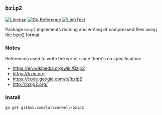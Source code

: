 `bzip2`
---

[![License](https://img.shields.io/github/license/larzconwell/bzip2)](/LICENSE)
[![Go Reference](https://pkg.go.dev/badge/github.com/larzconwell/bzip2.svg)](https://pkg.go.dev/github.com/larzconwell/bzip2)
[![Lint/Test](https://github.com/larzconwell/bzip2/workflows/lint-test/badge.svg)](https://github.com/larzconwell/bzip2/actions)

Package `bzip2` implements reading and writing of compressed files using the bzip2 format.

### Notes

References used to write the writer since there's no specification:
- https://en.wikipedia.org/wiki/Bzip2
- https://bzip.org
- https://code.google.com/p/jbzip2
- http://lbzip2.org/

### Install

```
go get github.com/larzconwell/bzip2
```
